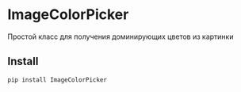 # ImageColorPicker
Простой класс для получения доминирующих цветов из картинки

## Install
```
pip install ImageColorPicker
```
